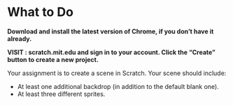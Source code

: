 # What to Do

**Download and install the latest version of Chrome, if you don’t have it already.**
 
**VISIT : scratch.mit.edu and sign in to your account. Click the “Create” button to create a new project.**

Your assignment is to create a scene in Scratch. Your scene should include:

 - At least one additional backdrop (in addition to the default blank one).
 - At least three different sprites.
